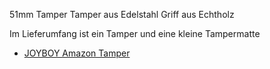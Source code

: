 51mm Tamper
Tamper aus Edelstahl
Griff aus Echtholz

Im Lieferumfang ist ein Tamper und eine kleine Tampermatte

- [JOYBOY Amazon Tamper](https://www.amazon.de/dp/B097XR9R2X?ref=cm_sw_r_cso_wa_apin_dp_PGNZ2EYNJRPKDFP2BK77&ref_=cm_sw_r_cso_wa_apin_dp_PGNZ2EYNJRPKDFP2BK77&social_share=cm_sw_r_cso_wa_apin_dp_PGNZ2EYNJRPKDFP2BK77&starsLeft=1&skipTwisterOG=1)

